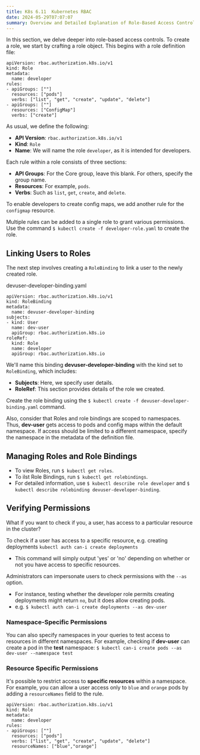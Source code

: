 ```yaml
---
title: K8s 6.11  Kubernetes RBAC
date: 2024-05-29T07:07:07
summary: Overview and Detailed Explanation of Role-Based Access Control in Kubernetes
---
```

In this section, we delve deeper into role-based access controls. To create a role, we start by crafting a role object. This begins with a role definition file:

```
apiVersion: rbac.authorization.k8s.io/v1
kind: Role
metadata: 
  name: developer
rules:
- apiGroups: [""]
  resources: ["pods"]
  verbs: ["list", "get", "create", "update", "delete"]
- apiGroups: [""]
  resources: ["ConfigMap"]
  verbs: ["create"]
```
As usual, we define the following:
- **API Version**: `rbac.authorization.k8s.io/v1`
- **Kind**: `Role`
- **Name**: We will name the role `developer`, as it is intended for developers.

Each rule within a role consists of three sections:
- **API Groups**: For the Core group, leave this blank. For others, specify the group name.
- **Resources**: For example, `pods`.
- **Verbs**: Such as `list`, `get`, `create`, and `delete`.

To enable developers to create config maps, we add another rule for the `configmap` resource.

Multiple rules can be added to a single role to grant various permissions. Use the command `$ kubectl create -f developer-role.yaml` to create the role.

## Linking Users to Roles

The next step involves creating a `RoleBinding` to link a user to the newly created role. 

devuser-developer-binding.yaml
```
apiVersion: rbac.authorization.k8s.io/v1
kind: RoleBinding
metadata:
  name: devuser-developer-binding
subjects:
- kind: User
  name: dev-user
  apiGroup: rbac.authorization.k8s.io
roleRef:
  kind: Role
  name: developer
  apiGroup: rbac.authorization.k8s.io
```
We'll name this binding **devuser-developer-binding** with the kind set to `RoleBinding`, which includes:
- **Subjects**: Here, we specify user details.
- **RoleRef**: This section provides details of the role we created.

Create the role binding using the `$ kubectl create -f devuser-developer-binding.yaml` command.

Also, consider that Roles and role bindings are scoped to namespaces. Thus, **dev-user** gets access to pods and config maps within the default namespace. If access should be limited to a different namespace, specify the namespace in the metadata of the definition file.

## Managing Roles and Role Bindings

- To view Roles, run `$ kubectl get roles`.
- To ilst Role Bindings, run `$ kubectl get rolebindings`.
- For detailed information, use `$ kubectl describe role developer` and `$ kubectl describe rolebinding devuser-developer-binding`.

## Verifying Permissions
What if you want to check if you, a user, has access to a particular resource in the cluster?

To check if a user has access to a specific resource, e.g. creating deployments `kubectl auth can-i create deployments`
- This command will simply output 'yes' or 'no' depending on whether or not you have access to specific resources.

Administrators can impersonate users to check permissions with the `--as` option.
- For instance, testing whether the developer role permits creating deployments might return `no`, but it does allow creating pods.
- e.g. `$ kubectl auth can-i create deployments --as dev-user`

### Namespace-Specific Permissions

You can also specify namespaces in your queries to test access to resources in different namespaces. For example, checking if **dev-user** can create a pod in the **test** namespace:
`$ kubectl can-i create pods --as dev-user --namespace test`

### Resource Specific Permissions
It's possible to restrict access to **specific resources** within a namespace. For example, you can allow a user access only to `blue` and `orange` pods by adding a `resourceNames` field to the rule.

```
apiVersion: rbac.authorization.k8s.io/v1
kind: Role
metadata: 
  name: developer
rules:
- apiGroups: [""]
  resources: ["pods"]
  verbs: ["list", "get", "create", "update", "delete"]
  resourceNames: ["blue","orange"]
```